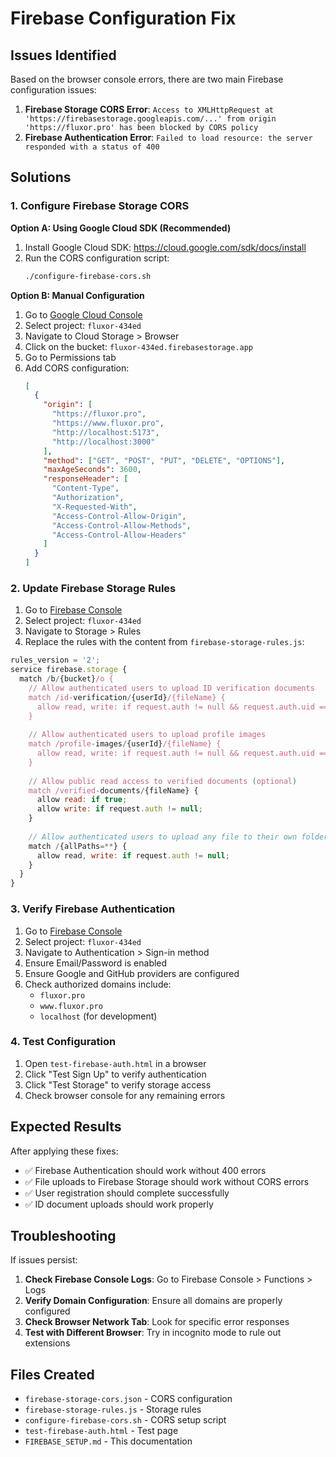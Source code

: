 # Firebase Configuration Fix

## Issues Identified

Based on the browser console errors, there are two main Firebase configuration issues:

1. **Firebase Storage CORS Error**: `Access to XMLHttpRequest at 'https://firebasestorage.googleapis.com/...' from origin 'https://fluxor.pro' has been blocked by CORS policy`
2. **Firebase Authentication Error**: `Failed to load resource: the server responded with a status of 400`

## Solutions

### 1. Configure Firebase Storage CORS

**Option A: Using Google Cloud SDK (Recommended)**

1. Install Google Cloud SDK: https://cloud.google.com/sdk/docs/install
2. Run the CORS configuration script:
   ```bash
   ./configure-firebase-cors.sh
   ```

**Option B: Manual Configuration**

1. Go to [Google Cloud Console](https://console.cloud.google.com/)
2. Select project: `fluxor-434ed`
3. Navigate to Cloud Storage > Browser
4. Click on the bucket: `fluxor-434ed.firebasestorage.app`
5. Go to Permissions tab
6. Add CORS configuration:
   ```json
   [
     {
       "origin": [
         "https://fluxor.pro",
         "https://www.fluxor.pro",
         "http://localhost:5173",
         "http://localhost:3000"
       ],
       "method": ["GET", "POST", "PUT", "DELETE", "OPTIONS"],
       "maxAgeSeconds": 3600,
       "responseHeader": [
         "Content-Type",
         "Authorization",
         "X-Requested-With",
         "Access-Control-Allow-Origin",
         "Access-Control-Allow-Methods",
         "Access-Control-Allow-Headers"
       ]
     }
   ]
   ```

### 2. Update Firebase Storage Rules

1. Go to [Firebase Console](https://console.firebase.google.com/)
2. Select project: `fluxor-434ed`
3. Navigate to Storage > Rules
4. Replace the rules with the content from `firebase-storage-rules.js`:

```javascript
rules_version = '2';
service firebase.storage {
  match /b/{bucket}/o {
    // Allow authenticated users to upload ID verification documents
    match /id-verification/{userId}/{fileName} {
      allow read, write: if request.auth != null && request.auth.uid == userId;
    }
    
    // Allow authenticated users to upload profile images
    match /profile-images/{userId}/{fileName} {
      allow read, write: if request.auth != null && request.auth.uid == userId;
    }
    
    // Allow public read access to verified documents (optional)
    match /verified-documents/{fileName} {
      allow read: if true;
      allow write: if request.auth != null;
    }
    
    // Allow authenticated users to upload any file to their own folder
    match /{allPaths=**} {
      allow read, write: if request.auth != null;
    }
  }
}
```

### 3. Verify Firebase Authentication

1. Go to [Firebase Console](https://console.firebase.google.com/)
2. Select project: `fluxor-434ed`
3. Navigate to Authentication > Sign-in method
4. Ensure Email/Password is enabled
5. Ensure Google and GitHub providers are configured
6. Check authorized domains include:
   - `fluxor.pro`
   - `www.fluxor.pro`
   - `localhost` (for development)

### 4. Test Configuration

1. Open `test-firebase-auth.html` in a browser
2. Click "Test Sign Up" to verify authentication
3. Click "Test Storage" to verify storage access
4. Check browser console for any remaining errors

## Expected Results

After applying these fixes:

- ✅ Firebase Authentication should work without 400 errors
- ✅ File uploads to Firebase Storage should work without CORS errors
- ✅ User registration should complete successfully
- ✅ ID document uploads should work properly

## Troubleshooting

If issues persist:

1. **Check Firebase Console Logs**: Go to Firebase Console > Functions > Logs
2. **Verify Domain Configuration**: Ensure all domains are properly configured
3. **Check Browser Network Tab**: Look for specific error responses
4. **Test with Different Browser**: Try in incognito mode to rule out extensions

## Files Created

- `firebase-storage-cors.json` - CORS configuration
- `firebase-storage-rules.js` - Storage rules
- `configure-firebase-cors.sh` - CORS setup script
- `test-firebase-auth.html` - Test page
- `FIREBASE_SETUP.md` - This documentation